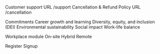 Customer support URL /support
Cancellation & Refund Policy URL /cancellation

Commitments
  Career growth and learning
  Diversity, equity, and inclusion (DEI)
  Environmental sustainability
  Social impact
  Work-life balance

Workplace module
 On-site
 Hybrid
 Remote

Register
Signup


